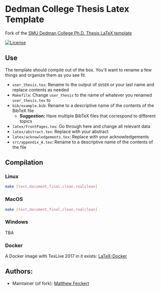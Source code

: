 # Dedman College Thesis Latex Template

Fork of the [SMU Dedman College Ph.D. Thesis LaTeX template](https://www.smu.edu/graduate/CurrentStudents/Graduation/DissThesisGuide)

[![License](https://img.shields.io/badge/License-BSD%203--Clause-blue.svg)](https://opensource.org/licenses/BSD-3-Clause)

## Use

The template should compile out of the box. You'll want to rename a few things and organize them as you see fit.

- `user_thesis.tex`: Rename to the output of `$USER` or your last name and replace contents as needed
- `Makefile`: Change `user_thesis` to the name of whatever you renamed `user_thesis.tex` to
- `bib/example.bib`: Rename to a descriptive name of the contents of the BibTeX file
   - **Suggestion:** Have multiple BibTeX files that correspond to different topics
- `latex/FrontPages.tex`: Go through here and change all relevant data
- `latex/abstract.tex`: Replace with your abstract
- `latex/acknowledgements.tex`: Replace with your acknowledgements
- `src/appendix_A.tex`: Rename to a descriptive name of the contents of the file

## Compilation

### Linux

```bash
make [text,document,final,clean,realclean]
```

### MacOS

```bash
make [text,document,final,clean,realclean]
```

### Windows

TBA

### Docker

A Docker image with TexLive 2017 in it exists: [LaTeX-Docker](https://hub.docker.com/r/matthewfeickert/latex-docker/)


## Authors:

 - Maintainer (of fork): [Matthew Feickert](http://www.matthewfeickert.com/)
